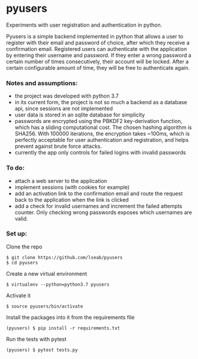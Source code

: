 # pyusers
Experiments with user registration and authentication in python.

Pyusers is a simple backend implemented in python that allows a user to register with their email and password of choice, after which they receive a confirmation email. Registered users can authenticate with the application by entering their username and password. If they enter a wrong password a certain number of times consecutively, their account will be locked. After a certain configurable amount of time, they will be free to authenticate again.

### Notes and assumptions:
- the project was developed with python 3.7
- in its current form, the project is not so much a backend as a database api, since sessions are not implemented 
- user data is stored in an sqlite database for simplicity
- passwords are encrypted using the PBKDF2 key-derivation function, which has a sliding computational cost. The chosen hashing algorithm is SHA256. With 100000 iterations, the encryption takes ~100ms, which is perfectly acceptable for user authentication and registration, and helps prevent against brute force attacks.
- currently the app only controls for failed logins with invalid passwords

### To do:
- attach a web server to the application
- implement sessions (with cookies for example)
- add an activation link to the confirmation email and route the request back to the application when the link is clicked
- add a check for invalid usernames and increment the failed attempts counter. Only checking wrong passwords exposes which usernames are valid.

### Set up:
Clone the repo
```console
$ git clone https://github.com/lseab/pyusers
$ cd pyusers
```
Create a new virtual environment
```console
$ virtualenv --python=python3.7 pyusers
```
Activate it
```console
$ source pyusers/bin/activate
```
Install the packages into it from the requirements file
```console
(pyusers) $ pip install -r requirements.txt
```
Run the tests with pytest
```console
(pyusers) $ pytest tests.py
```
